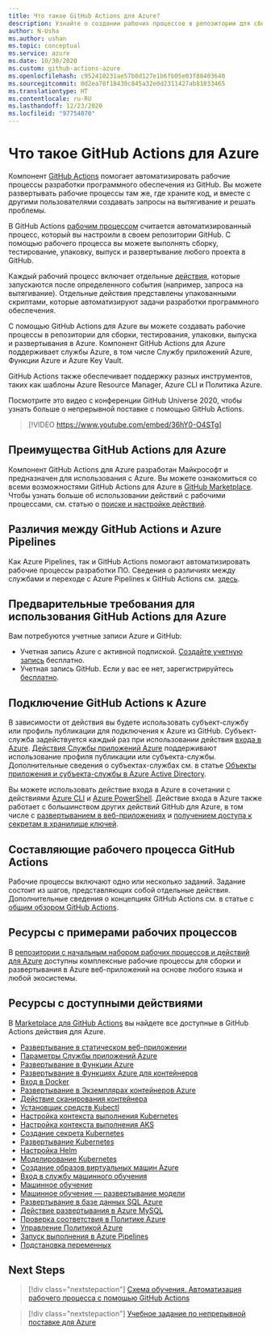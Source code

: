 ```yaml
---
title: Что такое GitHub Actions для Azure?
description: Узнайте о создании рабочих процессов в репозитории для сборки, тестирования, упаковки, выпуска и развертывания в Azure.
author: N-Usha
ms.author: ushan
ms.topic: conceptual
ms.service: azure
ms.date: 10/30/2020
ms.custom: github-actions-azure
ms.openlocfilehash: c952410231ae57b0d127e1b6fb05e03f88403640
ms.sourcegitcommit: 0d2ea78f18430c845a32e0d2311427ab81033465
ms.translationtype: HT
ms.contentlocale: ru-RU
ms.lasthandoff: 12/23/2020
ms.locfileid: "97754070"
---
```

# <a name="what-is-github-actions-for-azure"></a>Что такое GitHub Actions для Azure

Компонент [GitHub Actions](https://help.github.com/articles/about-github-actions) помогает автоматизировать рабочие процессы разработки программного обеспечения из GitHub. Вы можете развертывать рабочие процессы там же, где храните код, и вместе с другими пользователями создавать запросы на вытягивание и решать проблемы.

В GitHub Actions [рабочим процессом](https://help.github.com/articles/about-github-actions#workflow) считается автоматизированный процесс, который вы настроили в своем репозитории GitHub. С помощью рабочего процесса вы можете выполнять сборку, тестирование, упаковку, выпуск и развертывание любого проекта в GitHub.

Каждый рабочий процесс включает отдельные [действия](https://docs.github.com/en/free-pro-team@latest/actions/learn-github-actions/introduction-to-github-actions), которые запускаются после определенного события (например, запроса на вытягивание).  Отдельные действия представлены упакованными скриптами, которые автоматизируют задачи разработки программного обеспечения.

С помощью GitHub Actions для Azure вы можете создавать рабочие процессы в репозитории для сборки, тестирования, упаковки, выпуска и развертывания в Azure. Компонент GitHub Actions для Azure поддерживает службы Azure, в том числе Службу приложений Azure, Функции Azure и Azure Key Vault.

GitHub Actions также обеспечивает поддержку разных инструментов, таких как шаблоны Azure Resource Manager, Azure CLI и Политика Azure.

Посмотрите это видео с конференции GitHub Universe 2020, чтобы узнать больше о непрерывной поставке с помощью GitHub Actions.  

> [!VIDEO https://www.youtube.com/embed/36hY0-O4STg]

## <a name="why-should-i-use-github-actions-for-azure"></a>Преимущества GitHub Actions для Azure

Компонент GitHub Actions для Azure разработан Майкрософт и предназначен для использования с Azure. Вы можете ознакомиться со всеми возможностями GitHub Actions для Azure в [GitHub Marketplace](https://github.com/marketplace?query=Azure&type=actions). Чтобы узнать больше об использовании действий с рабочими процессами, см. статью о [поиске и настройке действий](https://docs.github.com/en/free-pro-team@latest/actions/learn-github-actions/finding-and-customizing-actions).

## <a name="what-is-the-difference-between-github-actions-and-azure-pipelines"></a>Различия между GitHub Actions и Azure Pipelines

Как Azure Pipelines, так и GitHub Actions помогают автоматизировать рабочие процессы разработки ПО. Сведения о различиях между службами и переходе с Azure Pipelines к GitHub Actions см. [здесь](https://docs.github.com/en/free-pro-team@latest/actions/learn-github-actions/migrating-from-azure-pipelines-to-github-actions).

## <a name="what-do-i-need-to-use-github-actions-for-azure"></a>Предварительные требования для использования GitHub Actions для Azure

Вам потребуются учетные записи Azure и GitHub:

* Учетная запись Azure с активной подпиской. [Создайте учетную запись](https://azure.microsoft.com/free/?WT.mc_id=A261C142F) бесплатно.
* Учетная запись GitHub. Если у вас ее нет, зарегистрируйтесь [бесплатно](https://github.com/join).  

## <a name="how-do-i-connect-github-actions-and-azure"></a>Подключение GitHub Actions к Azure

В зависимости от действия вы будете использовать субъект-службу или профиль публикации для подключения к Azure из GitHub. Субъект-служба задействуется каждый раз при использовании действия [входа в Azure](https://github.com/marketplace/actions/azure-login). [Действия Службы приложений Azure](https://github.com/marketplace/actions/azure-webapp) поддерживают использование профиля публикации или субъекта-службы. Дополнительные сведения о субъектах-службах см. в статье [Объекты приложения и субъекта-службы в Azure Active Directory](https://docs.microsoft.com/azure/active-directory/develop/app-objects-and-service-principals#service-principal-object).  

Вы можете использовать действие входа в Azure в сочетании с действиями [Azure CLI](https://github.com/marketplace/actions/azure-cli-action) и [Azure PowerShell](https://github.com/marketplace/actions/azure-powershell-action). Действие входа в Azure также работает с большинством других действий GitHub для Azure, в том числе с [развертыванием в веб-приложениях](https://github.com/marketplace/actions/azure-webapp) и [получением доступа к секретам в хранилище ключей](https://github.com/marketplace/actions/azure-key-vault-get-secrets).

## <a name="what-is-included-in-a-github-actions-workflow"></a>Составляющие рабочего процесса GitHub Actions

Рабочие процессы включают одно или несколько заданий. Задание состоит из шагов, представляющих собой отдельные действия. Дополнительные сведения о концепциях GitHub Actions см. в статье с [общим обзором GitHub Actions](https://docs.github.com/en/free-pro-team@latest/actions/learn-github-actions/introduction-to-github-actions).  

## <a name="where-can-i-see-complete-workflow-examples"></a>Ресурсы с примерами рабочих процессов

В [репозитории с начальным набором рабочих процессов и действий для Azure](https://github.com/Azure/actions-workflow-samples) доступны комплексные рабочие процессы для сборки и развертывания в Azure веб-приложений на основе любого языка и любой экосистемы.

## <a name="where-can-i-see-all-the-available-actions"></a>Ресурсы с доступными действиями

В [Marketplace для GitHub Actions](https://github.com/marketplace?query=Azure&type=actions) вы найдете все доступные в GitHub Actions действия для Azure.

* [Развертывание в статическом веб-приложении](/azure/static-web-apps/getting-started?tabs=angular)
* [Параметры Службы приложений Azure](https://github.com/Azure/appservice-settings)  
* [Развертывание в Функции Azure](https://github.com/Azure/functions-action)  
* [Развертывание в Функциях Azure для контейнеров](https://github.com/Azure/webapps-container-deploy)  
* [Вход в Docker](https://github.com/Azure/docker-login)  
* [Развертывание в Экземплярах контейнеров Azure](https://github.com/Azure/aci-deploy)
* [Действие сканирования контейнера](https://github.com/Azure/container-scan)
* [Установщик средств Kubectl](https://github.com/Azure/setup-kubectl)  
* [Настройка контекста выполнения Kubernetes](https://github.com/Azure/k8s-set-context)  
* [Настройка контекста выполнения AKS](https://github.com/Azure/aks-set-context)  
* [Создание секрета Kubernetes](https://github.com/Azure/k8s-create-secret)  
* [Развертывание Kubernetes](https://github.com/Azure/k8s-deploy)  
* [Настройка Helm](https://github.com/Azure/setup-helm)  
* [Моделирование Kubernetes](https://github.com/Azure/k8s-bake)  
* [Создание образов виртуальных машин Azure](https://github.com/Azure/build-vm-image)
* [Вход в службу машинного обучения](https://github.com/Azure/aml-workspace)
* [Машинное обучение](https://github.com/Azure/aml-run)
* [Машинное обучение — развертывание модели](https://github.com/Azure/aml-deploy)
* [Развертывание в базе данных SQL Azure](https://github.com/Azure/sql-action)  
* [Действие развертывания в Azure MySQL](https://github.com/Azure/mysql-action)  
* [Проверка соответствия в Политике Azure](https://github.com/Azure/policy-compliance-scan)
* [Управление Политикой Azure](https://github.com/Azure/manage-azure-policy)
* [Запуск выполнения в Azure Pipelines](https://github.com/Azure/pipelines)  
* [Подстановка переменных](https://github.com/Microsoft/variable-substitution)

## <a name="next-steps"></a>Next Steps

> [!div class="nextstepaction"]
> [Схема обучения. Автоматизация рабочего процесса с помощью GitHub Actions](https://docs.microsoft.com/learn/modules/github-actions-automate-tasks/)

> [!div class="nextstepaction"]
> [Учебное задание по непрерывной поставке для Azure](https://lab.github.com/githubtraining/github-actions:-continuous-delivery-with-azure)
